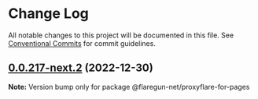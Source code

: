 # Change Log

All notable changes to this project will be documented in this file.
See [Conventional Commits](https://conventionalcommits.org) for commit guidelines.

## [0.0.217-next.2](https://github.com/flaregun-net/proxyflare-for-pages/compare/v0.0.217-next.1...v0.0.217-next.2) (2022-12-30)

**Note:** Version bump only for package @flaregun-net/proxyflare-for-pages
